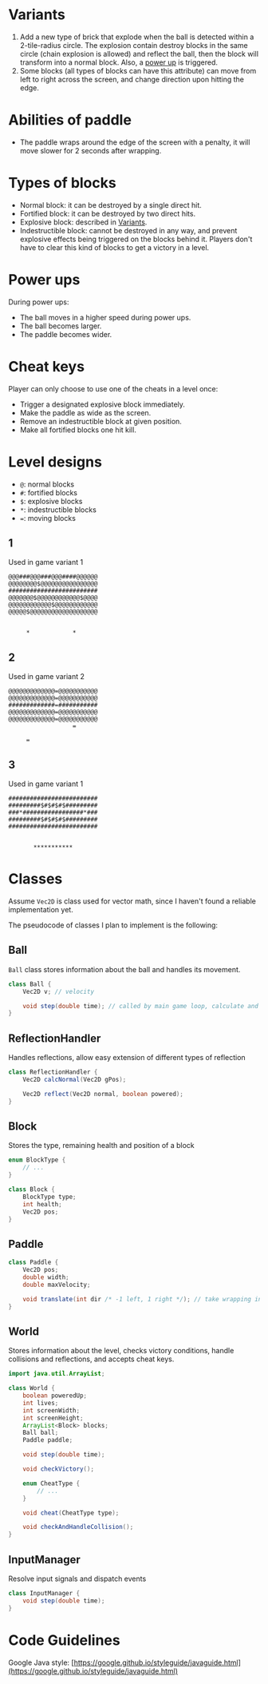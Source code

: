 # Variants

1. Add a new type of brick that explode when the ball is detected within a 2-tile-radius circle. The explosion contain
   destroy blocks in the same circle (chain explosion is allowed) and reflect the ball, then the block will transform
   into a normal block. Also, a [power up](#power-ups) is triggered.
2. Some blocks (all types of blocks can have this attribute) can move from left to right across the screen, and change
   direction upon hitting the edge.

# Abilities of paddle

- The paddle wraps around the edge of the screen with a penalty, it will move slower for 2 seconds after wrapping.

# Types of blocks

- Normal block: it can be destroyed by a single direct hit.
- Fortified block: it can be destroyed by two direct hits.
- Explosive block: described in [Variants](#variants).
- Indestructible block: cannot be destroyed in any way, and prevent explosive effects being triggered on the blocks
  behind it. Players don't have to clear this kind of blocks to get a victory in a level.

# Power ups

During power ups:

- The ball moves in a higher speed during power ups.
- The ball becomes larger.
- The paddle becomes wider.

# Cheat keys

Player can only choose to use one of the cheats in a level once:

- Trigger a designated explosive block immediately.
- Make the paddle as wide as the screen.
- Remove an indestructible block at given position.
- Make all fortified blocks one hit kill.

# Level designs

- `@`: normal blocks
- `#`: fortified blocks
- `$`: explosive blocks
- `*`: indestructible blocks
- `=`: moving blocks

## 1

Used in game variant 1

```
@@@###@@@###@@@####@@@@@@
@@@@@@@@$@@@@@@@@@@@@@@@@
#########################
@@@@@@@$@@@@@@@@@@@@$@@@@
@@@@@@@@@@@@$@@@@@@@@@@@@
@@@@@$@@@@@@@@@@@@@@@@@@@


     *            *
```

## 2

Used in game variant 2

```
@@@@@@@@@@@@@=@@@@@@@@@@@
@@@@@@@@@@@@@=@@@@@@@@@@@
#############=###########
@@@@@@@@@@@@@=@@@@@@@@@@@
@@@@@@@@@@@@@=@@@@@@@@@@@
                  =

     =
```

## 3

Used in game variant 1

```
#########################
#########$#$#$#$#########
###*#################*###
#########$#$#$#$#########
#########################


       ***********
```

# Classes

Assume `Vec2D` is class used for vector math, since I haven't found a reliable implementation yet.

The pseudocode of classes I plan to implement is the following:

## Ball

`Ball` class stores information about the ball and handles its movement.

```java
class Ball {
    Vec2D v; // velocity

    void step(double time); // called by main game loop, calculate and update position according to velocity of itself
}
```

## ReflectionHandler

Handles reflections, allow easy extension of different types of reflection

```java
class ReflectionHandler {
    Vec2D calcNormal(Vec2D gPos);

    Vec2D reflect(Vec2D normal, boolean powered);
}
```

## Block

Stores the type, remaining health and position of a block

```java
enum BlockType {
    // ...
}

class Block {
    BlockType type;
    int health;
    Vec2D pos;
}
```

## Paddle

```java
class Paddle {
    Vec2D pos;
    double width;
    double maxVelocity;

    void translate(int dir /* -1 left, 1 right */); // take wrapping into account
}
```

## World

Stores information about the level, checks victory conditions, handle collisions and reflections, and accepts cheat
keys.

```java
import java.util.ArrayList;

class World {
    boolean poweredUp;
    int lives;
    int screenWidth;
    int screenHeight;
    ArrayList<Block> blocks;
    Ball ball;
    Paddle paddle;

    void step(double time);

    void checkVictory();

    enum CheatType {
        // ...
    }

    void cheat(CheatType type);

    void checkAndHandleCollision();
}
```

## InputManager

Resolve input signals and dispatch events

```java
class InputManager {
    void step(double time);
}
```

# Code Guidelines

Google Java
style: [https://google.github.io/styleguide/javaguide.html](https://google.github.io/styleguide/javaguide.html)
